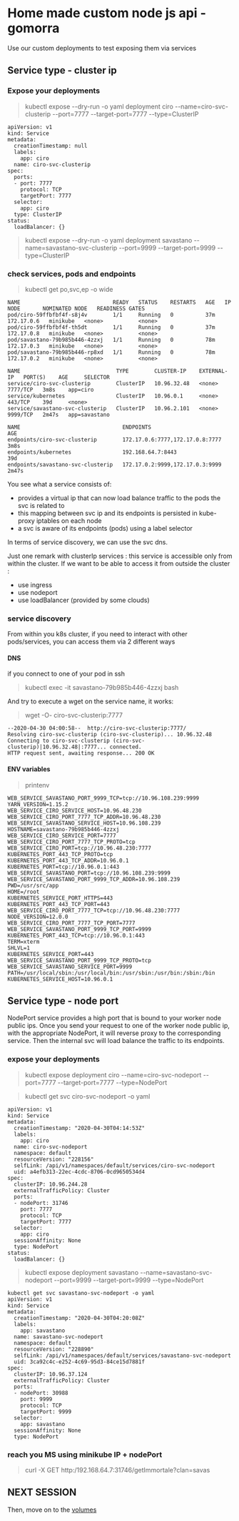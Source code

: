 # Home made custom node js api - gomorra

Use our custom deployments to test exposing them via services

## Service type - cluster ip

### Expose your deployments
> kubectl expose --dry-run -o yaml  deployment ciro --name=ciro-svc-clusterip --port=7777 --target-port=7777 --type=ClusterIP

```
apiVersion: v1
kind: Service
metadata:
  creationTimestamp: null
  labels:
    app: ciro
  name: ciro-svc-clusterip
spec:
  ports:
  - port: 7777
    protocol: TCP
    targetPort: 7777
  selector:
    app: ciro
  type: ClusterIP
status:
  loadBalancer: {}
```

> kubectl expose --dry-run -o yaml  deployment savastano --name=savastano-svc-clusterip --port=9999 --target-port=9999 --type=ClusterIP

### check services, pods and endpoints
> kubectl get po,svc,ep -o wide
```
NAME                             READY   STATUS    RESTARTS   AGE   IP           NODE       NOMINATED NODE   READINESS GATES
pod/ciro-59ffbfbf4f-s8j4v        1/1     Running   0          37m   172.17.0.6   minikube   <none>           <none>
pod/ciro-59ffbfbf4f-th5dt        1/1     Running   0          37m   172.17.0.8   minikube   <none>           <none>
pod/savastano-79b985b446-4zzxj   1/1     Running   0          78m   172.17.0.3   minikube   <none>           <none>
pod/savastano-79b985b446-rp8xd   1/1     Running   0          78m   172.17.0.2   minikube   <none>           <none>

NAME                              TYPE        CLUSTER-IP    EXTERNAL-IP   PORT(S)    AGE     SELECTOR
service/ciro-svc-clusterip        ClusterIP   10.96.32.48   <none>        7777/TCP   3m8s    app=ciro
service/kubernetes                ClusterIP   10.96.0.1     <none>        443/TCP    39d     <none>
service/savastano-svc-clusterip   ClusterIP   10.96.2.101   <none>        9999/TCP   2m47s   app=savastano

NAME                                ENDPOINTS                         AGE
endpoints/ciro-svc-clusterip        172.17.0.6:7777,172.17.0.8:7777   3m8s
endpoints/kubernetes                192.168.64.7:8443                 39d
endpoints/savastano-svc-clusterip   172.17.0.2:9999,172.17.0.3:9999   2m47s
```

You see what a service consists of:
- provides a virtual ip that can now load balance traffic to the pods the svc is related to
- this mapping between svc ip and its endpoints is persisted in kube-proxy iptables on each node
- a svc is aware of its endpoints (pods) using a label selector

In terms of service discovery, we can use the svc dns.

Just one remark with clusterIp services : this service is accessible only from within the cluster.
If we want to be able to access it from outside the cluster :
- use ingress
- use nodeport
- use loadBalancer (provided by some clouds)

### service discovery

From within you k8s cluster, if you need to interact with other pods/services, you can access them via 2 different ways


#### DNS


if you connect to one of your pod in ssh
> kubectl exec -it savastano-79b985b446-4zzxj bash

And try to execute a wget on the service name, it works:
> wget -O- ciro-svc-clusterip:7777
```
--2020-04-30 04:00:58--  http://ciro-svc-clusterip:7777/
Resolving ciro-svc-clusterip (ciro-svc-clusterip)... 10.96.32.48
Connecting to ciro-svc-clusterip (ciro-svc-clusterip)|10.96.32.48|:7777... connected.
HTTP request sent, awaiting response... 200 OK
```
#### ENV variables
> printenv

```
WEB_SERVICE_SAVASTANO_PORT_9999_TCP=tcp://10.96.108.239:9999
YARN_VERSION=1.15.2
WEB_SERVICE_CIRO_SERVICE_HOST=10.96.48.230
WEB_SERVICE_CIRO_PORT_7777_TCP_ADDR=10.96.48.230
WEB_SERVICE_SAVASTANO_SERVICE_HOST=10.96.108.239
HOSTNAME=savastano-79b985b446-4zzxj
WEB_SERVICE_CIRO_SERVICE_PORT=7777
WEB_SERVICE_CIRO_PORT_7777_TCP_PROTO=tcp
WEB_SERVICE_CIRO_PORT=tcp://10.96.48.230:7777
KUBERNETES_PORT_443_TCP_PROTO=tcp
KUBERNETES_PORT_443_TCP_ADDR=10.96.0.1
KUBERNETES_PORT=tcp://10.96.0.1:443
WEB_SERVICE_SAVASTANO_PORT=tcp://10.96.108.239:9999
WEB_SERVICE_SAVASTANO_PORT_9999_TCP_ADDR=10.96.108.239
PWD=/usr/src/app
HOME=/root
KUBERNETES_SERVICE_PORT_HTTPS=443
KUBERNETES_PORT_443_TCP_PORT=443
WEB_SERVICE_CIRO_PORT_7777_TCP=tcp://10.96.48.230:7777
NODE_VERSION=12.0.0
WEB_SERVICE_CIRO_PORT_7777_TCP_PORT=7777
WEB_SERVICE_SAVASTANO_PORT_9999_TCP_PORT=9999
KUBERNETES_PORT_443_TCP=tcp://10.96.0.1:443
TERM=xterm
SHLVL=1
KUBERNETES_SERVICE_PORT=443
WEB_SERVICE_SAVASTANO_PORT_9999_TCP_PROTO=tcp
WEB_SERVICE_SAVASTANO_SERVICE_PORT=9999
PATH=/usr/local/sbin:/usr/local/bin:/usr/sbin:/usr/bin:/sbin:/bin
KUBERNETES_SERVICE_HOST=10.96.0.1
```

## Service type - node port

NodePort service provides a high port that is bound to your worker node public ips.
Once you send your request to one of the worker node public ip, with the appropriate NodePort, it will reverse proxy to the corresponding service. Then the internal svc will load balance the traffic to its endpoints.


### expose your deployments

> kubectl expose deployment ciro --name=ciro-svc-nodeport --port=7777 --target-port=7777 --type=NodePort

> kubectl get svc ciro-svc-nodeport -o yaml

```
apiVersion: v1
kind: Service
metadata:
  creationTimestamp: "2020-04-30T04:14:53Z"
  labels:
    app: ciro
  name: ciro-svc-nodeport
  namespace: default
  resourceVersion: "228156"
  selfLink: /api/v1/namespaces/default/services/ciro-svc-nodeport
  uid: a4efb313-22ec-4cdc-8706-0cd9650534d4
spec:
  clusterIP: 10.96.244.28
  externalTrafficPolicy: Cluster
  ports:
  - nodePort: 31746
    port: 7777
    protocol: TCP
    targetPort: 7777
  selector:
    app: ciro
  sessionAffinity: None
  type: NodePort
status:
  loadBalancer: {}
```

> kubectl expose deployment savastano --name=savastano-svc-nodeport --port=9999 --target-port=9999 --type=NodePort

```
kubectl get svc savastano-svc-nodeport -o yaml
apiVersion: v1
kind: Service
metadata:
  creationTimestamp: "2020-04-30T04:20:08Z"
  labels:
    app: savastano
  name: savastano-svc-nodeport
  namespace: default
  resourceVersion: "228890"
  selfLink: /api/v1/namespaces/default/services/savastano-svc-nodeport
  uid: 3ca92c4c-e252-4c69-95d3-84ce15d7881f
spec:
  clusterIP: 10.96.37.124
  externalTrafficPolicy: Cluster
  ports:
  - nodePort: 30988
    port: 9999
    protocol: TCP
    targetPort: 9999
  selector:
    app: savastano
  sessionAffinity: None
  type: NodePort
```

### reach you MS using minikube IP + nodePort
> curl -X GET http:/192.168.64.7:31746/getImmortale\?clan\=savas


## NEXT SESSION

Then, move on to the [volumes](../4-VOLUMES/volumes.md)
